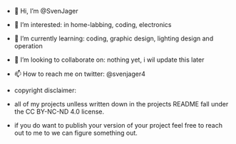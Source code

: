 - 👋 Hi, I’m @SvenJager
- 👀 I’m interested: in home-labbing, coding, electronics
- 🌱 I’m currently learning: coding, graphic design, lighting design and operation
- 💞️ I’m looking to collaborate on: nothing yet, i wil update this later
- 📫 How to reach me on twitter: @svenjager4

- copyright disclaimer:
- all of my projects unlless written down in the projects README fall under the CC BY-NC-ND 4.0 license.
- if you do want to publish your version of your project feel free to reach out to me to we can figure something out.

<!---
SvenJager/SvenJager is a ✨ special ✨ repository because its `README.md` (this file) appears on your GitHub profile.
You can click the Preview link to take a look at your changes.
--->
